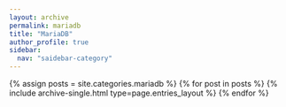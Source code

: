 ```yaml
---
layout: archive
permalink: mariadb
title: "MariaDB"
author_profile: true
sidebar:
  nav: "saidebar-category"
---
```


{% assign posts = site.categories.mariadb %}
{% for post in posts %} {% include archive-single.html type=page.entries_layout %} {% endfor %}